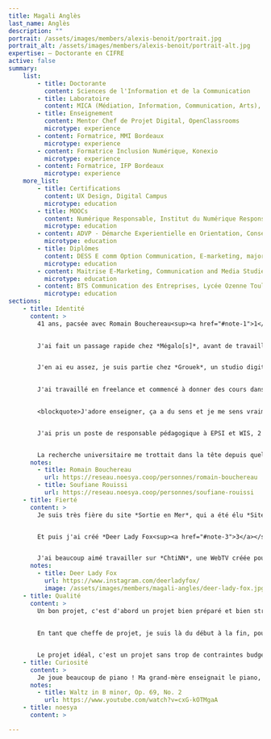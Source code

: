 ```yaml
---
title: Magali Anglès
last_name: Anglès
description: ""
portrait: /assets/images/members/alexis-benoit/portrait.jpg
portrait_alt: /assets/images/members/alexis-benoit/portrait-alt.jpg
expertise: — Doctorante en CIFRE
active: false
summary:
    list:
        - title: Doctorante
          content: Sciences de l'Information et de la Communication
        - title: Laboratoire
          content: MICA (Médiation, Information, Communication, Arts), Bordeaux Montaigne
        - title: Enseignement
          content: Mentor Chef de Projet Digital, OpenClassrooms
          microtype: experience
        - content: Formatrice, MMI Bordeaux
          microtype: experience
        - content: Formatrice Inclusion Numérique, Konexio
          microtype: experience
        - content: Formatrice, IFP Bordeaux
          microtype: experience
    more_list:
        - title: Certifications
          content: UX Design, Digital Campus
          microtype: education
        - title: MOOCs
          content: Numérique Responsable, Institut du Numérique Responsable
          microtype: education
        - content: ADVP - Démarche Experientielle en Orientation, Conseiller d'éducation et services d'orientation, Le Patio Formation
          microtype: education
        - title: Diplômes
          content: DESS E comm Option Communication, E-marketing, major de promotion, Avignon Université
          microtype: education
        - content: Maitrise E-Marketing, Communication and Media Studies, IAE Toulouse
          microtype: education
        - content: BTS Communication des Entreprises, Lycée Ozenne Toulouse
          microtype: education
sections: 
    - title: Identité
      content: >
        41 ans, pacsée avec Romain Bouchereau<sup><a href="#note-1">1</a></sup>, 2 enfants, à Bordeaux. J'ai fait une des premières formations universitaires dans le numérique, au début des années 2000. J'ai commencé à travailler à Paris, et à rencontrer plein d'acteurs de ce marché émergent : *Rue du Commerce*, *Pixmania*... J'ai basculé dans le monde des agences en revenant à Toulouse, chez *1001 Rêves*, comme cheffe de projet digital, avant que l'entreprise ne soit rachetée par *Publicis*. Mais après une année à vivre à Paris, je ne me sentais plus à ma place à Toulouse. J'ai rencontré Romain, qui faisait du Flash, et nous sommes remontés à Paris ensemble, moi chez *Supergazol* et lui chez *Soleil Noir*. C'étaient de belles boîtes et on sortait tout le temps, plein de concerts...
        

        J'ai fait un passage rapide chez *Mégalo[s]*, avant de travailler chez *Les Chinois*. Des jeux, du Flash, de l'entertainment, plein de belles rencontres, c'était vraiment chouette. J'ai beaucoup travaillé avec les développeurs, on m'avait dit que c'étaient des gens compliqués, mais je ne trouve pas. Ce sont plutôt les créatifs qui ne sont pas simples pour moi ! En revenant de mon congé maternité, je suis partie chez *Balistik\*Art*, une agence dédiée au luxe, comme directrice de projet. C'était le début des bloggeuses mode. J'ai plus appris là que dans toutes les entreprises précédentes, à la fois en termes de rigueur professionnelle et sur le plan relationnel. Il m'a fallu apprendre à dire non, à expliquer les choix, à tenir bon, à résister au stress, je n'avais pas vécu ça avant. Il fallait beaucoup de méthodologie, indispensable pour arriver à faire face aux clients, qui exagéraient constamment.


        J'en ai eu assez, je suis partie chez *Grouek*, un studio digital. Là, c'était différent : il y avait une vraie difficulté avec les agences. On devait gérer le double de retours, d'abord pour intégrer ce que l'agence voulait, puis quand tout était calé le client cassait tout et l'agence ne parvenait pas à cadrer. J'ai vécu la course aux prix avec notamment *Soleil Noir* ou *Merci Michel*. Ça devenait le moteur principal de motivation pour l'équipe, ce qui est à la fois très intéressant pour créer une émulation avec des personnes talentueuses, et un peu vain et pénible. Je suis partie.

        
        J'ai travaillé en freelance et commencé à donner des cours dans diverses écoles, un peu par hasard, grâce à de belles rencontres. Romain et moi sommes rentrés vivre à Bordeaux. Peu après, j'ai eu un accident au genou qui m'a immobilisé pendant plusieurs mois, ça m'a fait réfléchir : je me suis rendue compte combien l'enseignement était important pour moi. 
        

        <blockquote>J'adore enseigner, ça a du sens et je me sens vraiment utile.</blockquote>


        J'ai pris un poste de responsable pédagogique à EPSI et WIS, 2 écoles privées du numérique aux Chartrons. Je ne connaissais rien à ce métier, j'ai tout appris sur le tas et mis en place tous les process, c'était super ! Je me suis ensuite chargée de la formation continue, pour accompagner les demandeurs d'emploi. J'ai vraiment aimé ça. Et j'ai déployé l'approche par compétences, revu toutes les maquettes pédagogiques, c'était passionnant !


        La recherche universitaire me trottait dans la tête depuis quelques années. C'est un peu une tradition familiale, mon père a fait quatre thèses. J'avais envie, et les choses ont mûri progressivement. En 2021, je me suis inscrite à l'école doctorale, avec Soufiane Rouissi<sup><a href="#note-2">2</a></sup>. Je savais que je voulais travailler sur le croisement numérique et enseignement, et les planètes se sont alignées avec le projet Osuny !
      notes: 
        - title: Romain Bouchereau
          url: https://reseau.noesya.coop/personnes/romain-bouchereau
        - title: Soufiane Rouissi
          url: https://reseau.noesya.coop/personnes/soufiane-rouissi
    - title: Fierté
      content: >
        Je suis très fière du site *Sortie en Mer*, qui a été élu *Site de l'année* aux *FWA*. C'était super : à la fois utile, et très stimulant, une expérience de noyade virtuelle pour sensibiliser à la sécurité. J'étais directrice de projet, et le projet était très complet : écriture, production vidéo, direction artistique, dev... J'ai beaucoup appris.


        Et puis j'ai créé *Deer Lady Fox<sup><a href="#note-3">3</a></sup>*, ma marque de tricotin. Romain m'a aidé sur la direction artistique, ça marchait très bien : je gagnais ma vie, j'ai eu de nombreuses  publications, par exemple dans *Milk*. Ça marchait un peu trop bien, en fait, j'ai eu l'impression d'être dépassée, donc j'ai mis en pause. Je n'ai pas dit mon dernier mot !


        J'ai beaucoup aimé travailler sur *ChtiNN*, une WebTV créée pour le lancement du film *Bienvenue chez les Ch'tis*. Je crois que c'est le projet sur lequel je me suis le plus marrée ! On est allés au carnaval de Dunkerque pour tourner des images, on a travaillé avec une actrice du film pour faire de la prise de son, la création était super, avec le directeur de création de *Supergazol*, tout était drôle et léger. On faisait ce qu'on avait envie de faire, et c'était cool.
      notes:
        - title: Deer Lady Fox
          url: https://www.instagram.com/deerladyfox/
          image: /assets/images/members/magali-angles/deer-lady-fox.jpg
    - title: Qualité
      content: >
        Un bon projet, c'est d'abord un projet bien préparé et bien structuré. C'est un projet pensé intelligemment, c'est à dire pensé pour les personnes qui vont l'utiliser : ça doit répondre à un vrai besoin. Et un travail bien fait, c'est un travail fait ensemble. Il faut que ce soit collaboratif, et que chacun puisse apporter quelque chose. 
        
        
        En tant que cheffe de projet, je suis là du début à la fin, pour fédérer et créer du lien. J'ai envie que les gens se sentent bien et s'entendent bien. C'est une chose que je fais plutôt bien. Et si l'équipe a une forte cohésion, tout roule !


        Le projet idéal, c'est un projet sans trop de contraintes budgétaires, sur lequel on travaille en équipe, et qui sert vraiment à quelque chose. C'est un projet utile, utilisable et utilisé. Utile, parce que ça a du sens, ça répond à un besoin réel. Utilisable, parce que c'est construit de façon collaborative, en étant à l'écoute des usagers. Et utilisé, parce que c'est tellement agréable d'avoir un impact pour de vrai. Et si ça peut être joli, c'est toujours mieux.
    - title: Curiosité
      content: >
        Je joue beaucoup de piano ! Ma grand-mère enseignait le piano, elle m'a transmis le goût de la musique. J'adore Chopin, notamment la valse en Si mineur<sup><a href="#note-4">4</a></sup>, que j'aime énormément.
      notes:
        - title: Waltz in B minor, Op. 69, No. 2
          url: https://www.youtube.com/watch?v=cxG-kOTMgaA
    - title: noesya
      content: >

---
```

